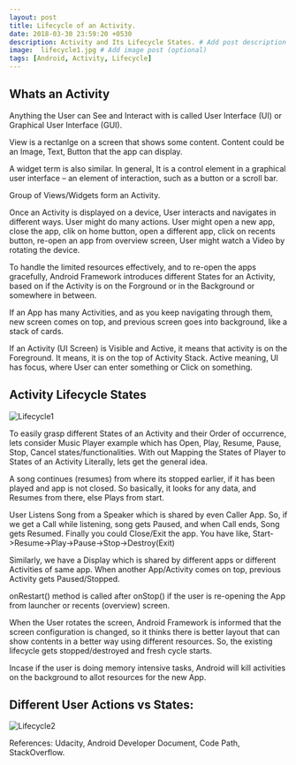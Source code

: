 ```yaml
---
layout: post
title: Lifecycle of an Activity.
date: 2018-03-30 23:59:20 +0530
description: Activity and Its Lifecycle States. # Add post description (optional)
image:  lifecycle1.jpg # Add image post (optional)
tags: [Android, Activity, Lifecycle]
---
```



## Whats an Activity

Anything the User can See and Interact with is called User Interface (UI) or Graphical User Interface (GUI).

View is a rectanlge on a screen that shows some content. Content could
be an Image, Text, Button that the app can display. 

A widget term is also similar. In general, It is a control element in a graphical user interface – an element of interaction, such as a button or a scroll bar.

Group of Views/Widgets form an Activity.

Once an Activity is displayed on a device, User interacts and navigates in different ways. User might do many actions. User might open a new app, close the app, clik on home button, open a different app, click on recents button, re-open an app from overview screen, User might watch a Video by rotating the device.

To handle the limited resources effectively, and to re-open the apps gracefully, Android Framework introduces different States for an Activity, based on if the Activity is on the Forground or in the Background or somewhere in between.

If an App has many Activities, and as you keep navigating through them, new screen comes on top, and previous screen goes into background, like a stack of cards.

If an Activity (UI Screen) is Visible and Active, it  means that activity is on the Foreground. It means, it is on the top of Activity Stack. Active meaning, UI has focus, where User can enter something or Click on something.

## Activity Lifecycle States

![Lifecycle1]({{site.baseurl}}/images/lifecycle1.jpg)

To easily grasp different States of an Activity and their Order of occurrence, lets consider Music Player example which has Open, Play, Resume, Pause, Stop, Cancel states/functionalities. With out Mapping the States of Player to States of an Activity Literally, lets get the general idea.

A song continues (resumes) from where its stopped earlier, if it has been played and app is not closed. So basically, it looks for any data, and Resumes from there, else Plays from start.  

User Listens Song from a Speaker which is shared by even Caller App. So, if we get a Call while listening, song gets Paused, and when Call ends,  Song gets Resumed. Finally you could Close/Exit the app.
You have like, Start->Resume->Play->Pause->Stop->Destroy(Exit)

Similarly, we have a Display which is shared by different apps or different Activities of same app. When another App/Activity comes on top, previous Activity gets Paused/Stopped.

onRestart() method is called after onStop() if the user is re-opening the App from launcher or recents (overview) screen.

When the User rotates the screen, Android Framework is informed that the screen configuration is changed, so it thinks there is better layout that can show contents in a better way using different resources. So, the existing lifecycle gets stopped/destroyed and fresh cycle starts. 

Incase if the user is doing memory intensive tasks, Android will kill activities on the background to allot resources for the new App.

## Different User Actions vs States:

![Lifecycle2]({{site.baseurl}}/images/lifecycle2.jpg)


References: Udacity, Android Developer Document, Code Path, StackOverflow.